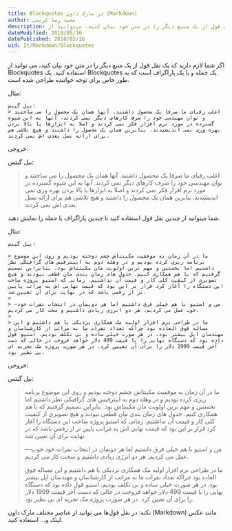 ```yaml
---
title: Blockquotes در مارک داون (Markdown)  
author: محمد رضا کریمی  
description: اگر شما لازم دارید که یک نقل قول از یک منبع دیگر را در متن خود بیان کنید، میتوانید از Blockquotes استفاده کنید. یک Blockquotes یک جمله و یا یک پاراگراف است که به طور خاص برای توجه خواننده طراحی شده است.
dateModified: 2018/05/16  
datePublished: 2018/05/16  
uid: It/Markdown/Blockquotes  
---
```


اگر شما لازم دارید که یک نقل قول از یک منبع دیگر را در متن خود بیان کنید، می توانید از Blockquotes استفاده کنید.
یک Blockquotes یک جمله و یا یک پاراگراف است که به طور خاص برای توجه خواننده طراحی شده است.

مثال:
```
بیل گیتس:
> اغلب رقبای ما صرفا یک محصول داشتند. آنها همان یک محصول را می ساختند و توان مهندسی خود را صرف کارهای دیگر نمی کردند. آنها به این شیوه گسترده در مورد نرم افزار فکر نمی کردند و اصلا به ابزارها یا بالا بردن بهره وری نمی اندیشیدند. بنابرین همان یک محصول را داشتند و هیچ تلاشی هم برای ارائه نسل بعدی اش نمی کردند.
```

خروجی:

بیل گیتس:
> اغلب رقبای ما صرفا یک محصول داشتند. آنها همان یک محصول را می ساختند و توان مهندسی خود را صرف کارهای دیگر نمی کردند. آنها به این شیوه گسترده در مورد نرم افزار فکر نمی کردند و اصلا به ابزارها یا بالا بردن بهره وری نمی اندیشیدند. بنابرین همان یک محصول را داشتند و هیچ تلاشی هم برای ارائه نسل بعدی اش نمی کردند.

شما میتوانید از چندین نقل قول استفاده کنید تا چندین پاراگراف یا جمله را نمایش دهید.

مثال:
```
بیل گیتس:

> ما در آن زمان به موفقیت مکینتاش چشم دوخته بودیم و روی این موضوع برنامه ریزی کرده بودیم و در وهله دوم به اینترفیس های گرافیکی نظر داشتیم اما نخستین و مهم ترین اولویت مان مکینتاش بود. بنابراین تصمیم گرفتیم که با هم همکاری کنیم. جدول های زمان بندی مان قطعی نبودند و هیچ تصویری از کیفیت کلی کار و قیمت آن نداشتیم. زمانی که استیو پروژه ساخت این دستگاه را آغاز کرد قرار بر این بود که قیمت نهایی اش به مراتب پایین تر از رقمی باشد که در نهایت برای آن تعیین شد.
>
> —من و استیو با هم خیلی فرق داشتیم اما هر دویمان در انتخاب نفرات خود خوب عمل می کردیم. هر دو انرژی زیادی داشتیم و سخت کار می کردیم.
>
> ما در طراحی نرم افزار اولیه مک همکاری نزدیکی با هم داشتیم و این مساله فوق العاده بود چراکه تعداد نفرات ما به مراتب از کارشناسان و مهندسان اپل بیشتر بود. در هر صورت خیلی ساده و بی تکلف بودیم. استیو قول داده بود که دستگاه نهایی را با قیمت 499 دلار خواهد فروخت در حالی که دست آخر قیمت 1999 دلار را برای آن تعیین کرد. در هر صورت پروژه مک تجربه ای بی نظیر بود.
```

خروجی:

بیل گیتس:

> ما در آن زمان به موفقیت مکینتاش چشم دوخته بودیم و روی این موضوع برنامه ریزی کرده بودیم و در وهله دوم به اینترفیس های گرافیکی نظر داشتیم اما نخستین و مهم ترین اولویت مان مکینتاش بود. بنابراین تصمیم گرفتیم که با هم همکاری کنیم. جدول های زمان بندی مان قطعی نبودند و هیچ تصویری از کیفیت کلی کار و قیمت آن نداشتیم. زمانی که استیو پروژه ساخت این دستگاه را آغاز کرد قرار بر این بود که قیمت نهایی اش به مراتب پایین تر از رقمی باشد که در نهایت برای آن تعیین شد.
>
> —من و استیو با هم خیلی فرق داشتیم اما هر دویمان در انتخاب نفرات خود خوب عمل می کردیم. هر دو انرژی زیادی داشتیم و سخت کار می کردیم.
>
> ما در طراحی نرم افزار اولیه مک همکاری نزدیکی با هم داشتیم و این مساله فوق العاده بود چراکه تعداد نفرات ما به مراتب از کارشناسان و مهندسان اپل بیشتر بود. در هر صورت خیلی ساده و بی تکلف بودیم. استیو قول داده بود که دستگاه نهایی را با قیمت 499 دلار خواهد فروخت در حالی که دست آخر قیمت 1999 دلار را برای آن تعیین کرد. در هر صورت پروژه مک تجربه ای بی نظیر بود.

نکته: در نقل قول‌ها می توانید از عناصر مختلف مارک داون (Markdown) مانند عکس لینک و... استفاده کنید.
